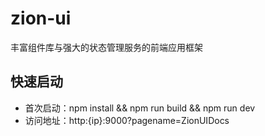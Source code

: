# zion-ui
丰富组件库与强大的状态管理服务的前端应用框架

## 快速启动
 - 首次启动：npm install && npm run build && npm run dev
 - 访问地址：http:{ip}:9000?pagename=ZionUIDocs